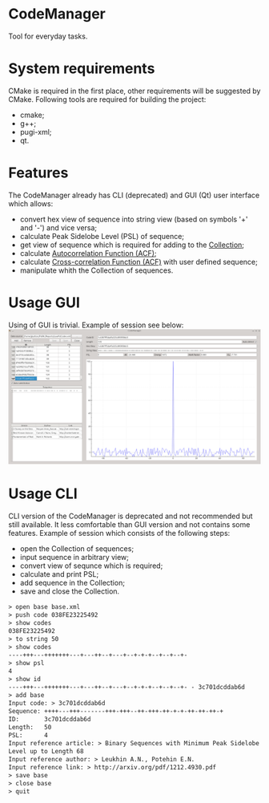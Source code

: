 CodeManager
===========
Tool for everyday tasks.



System requirements
===================
CMake is required in the first place, other requirements will be suggested by CMake.
Following tools are required for building the project:
- cmake;
- g++;
- pugi-xml;
- qt.



Features
========
The CodeManager already has CLI (deprecated) and GUI (Qt) user interface which allows:
- convert hex view of sequence into string view (based on symbols '+' and '-') and vice versa;
- calculate Peak Sidelobe Level (PSL) of sequence;
- get view of sequence which is required for adding to the [Collection](https://github.com/Gluttton/PslRK/tree/master/Reports);
- calculate [Autocorrelation Function (ACF)](http://en.wikipedia.org/wiki/Autocorrelation);
- calculate [Cross-correlation Function (ACF)](http://en.wikipedia.org/wiki/Cross-correlation) with user defined sequence;
- manipulate whith the Collection of sequences.



Usage GUI
=========
Using of GUI is trivial. Example of session see below:
![Screenshot](Screenshot.png)



Usage CLI
=========
CLI version of the CodeManager is deprecated and not recommended but still available. It less comfortable than GUI version and not contains some features.
Example of session which consists of the following steps:
- open the Collection of sequences;
- input sequence in arbitrary view;
- convert view of sequnce which is required;
- calculate and print PSL;
- add sequence in the Collection;
- save and close the Collection.

```
> open base base.xml
> push code 038FE23225492
> show codes
038FE23225492
> to string 50
> show codes
----+++---+++++++---+---++--+---+--+-+-+--+--+--+-
> show psl
4
> show id
----+++---+++++++---+---++--+---+--+-+-+--+--+--+- - 3c701dcddab6d
> add base
Input code: > 3c701dcddab6d
Sequence: ++++---+++-------+++-+++--++-+++-++-+-+-++-++-++-+
ID:       3c701dcddab6d
Length:   50
PSL:      4
Input reference article: > Binary Sequences with Minimum Peak Sidelobe Level up to Length 68
Input reference author: > Leukhin A.N., Potehin E.N.
Input reference link: > http://arxiv.org/pdf/1212.4930.pdf
> save base
> close base
> quit
```
